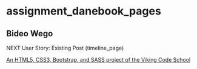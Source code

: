 # assignment_danebook_pages
## Bideo Wego

NEXT User Story: Existing Post (timeline_page)

[An HTML5, CSS3, Bootstrap, and SASS project of the Viking Code School](http://www.vikingcodeschool.com)
